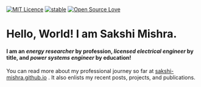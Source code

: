 
[![MIT Licence](https://badges.frapsoft.com/os/mit/mit.svg?v=103)](https://opensource.org/licenses/mit-license.php)
[![stable](http://badges.github.io/stability-badges/dist/stable.svg)](http://github.com/badges/stability-badges)
[![Open Source Love](https://badges.frapsoft.com/os/v1/open-source.png?v=103)](https://github.com/ellerbrock/open-source-badge/)


# Hello, World! I am Sakshi Mishra.

#### I am an *energy researcher* by profession, *licensed electrical engineer* by title, and *power systems engineer* by education! 


You can read more about my professional journey so far at [sakshi-mishra.github.io](https://sakshi-mishra.github.io/) . It also enlists my recent posts, projects, and publications. 
